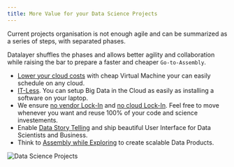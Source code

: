 ```yaml
---
title: More Value for your Data Science Projects
---
```


Current projects organisation is not enough agile and can be summarized as a series of steps, with separated phases.

Datalayer shuffles the phases and allows better agility and collaboration while raising the bar to prepare a faster and cheaper `Go-to-Assembly`.

+ [Lower your cloud costs](/docs/why/cost-less) with cheap Virtual Machine your can easily schedule on any cloud.
+ [IT-Less](/docs/why/it-less). You can setup Big Data in the Cloud as easily as installing a software on your laptop.
+ We ensure [no vendor Lock-In](/docs/why/no-lock-in) and [no cloud Lock-In](/docs/why/no-vendor-cloud-lock-in). Feel free to move whenever you want and reuse 100% of your code and science investements.
+ Enable [Data Story Telling](/docs/why/collaborative-story-telling) and ship beautiful User Interface for Data Scientists and Business.
+ Think to [Assembly while Exploring](/docs/why/exploration-to-production) to create scalable Data Products.

![Data Science Projects](/images/datalayer/data-science-projects.svg "Data Science Projects")
